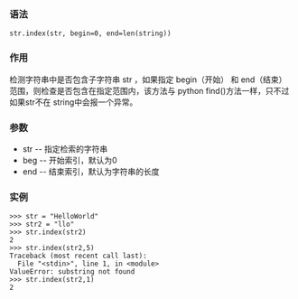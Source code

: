 ### 语法

```
str.index(str, begin=0, end=len(string))
```

### 作用

检测字符串中是否包含子字符串 str ，如果指定 begin（开始） 和 end（结束） 范围，则检查是否包含在指定范围内，该方法与 python find\(\)方法一样，只不过如果str不在 string中会报一个异常。

### 参数

* str -- 指定检索的字符串
* beg -- 开始索引，默认为0
* end -- 结束索引，默认为字符串的长度

### 实例

```
>>> str = "HelloWorld"
>>> str2 = "llo"
>>> str.index(str2)
2
>>> str.index(str2,5)
Traceback (most recent call last):
  File "<stdin>", line 1, in <module>
ValueError: substring not found
>>> str.index(str2,1)
2
```



